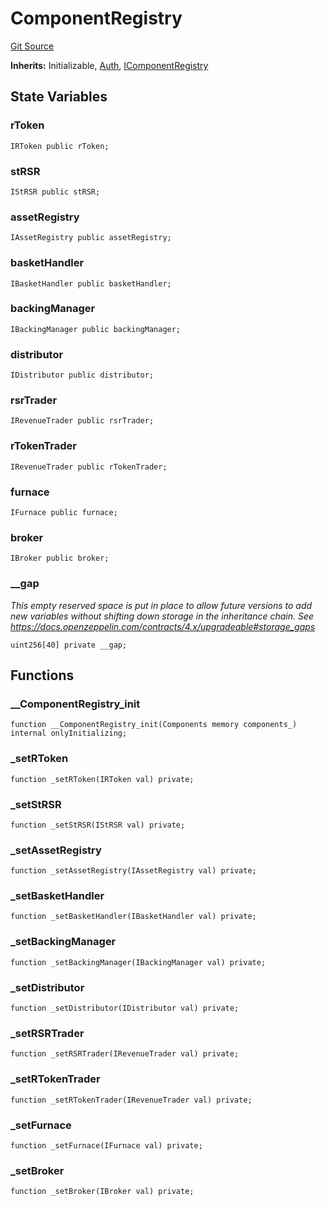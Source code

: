# ComponentRegistry
[Git Source](https://github.com/larrythecucumber321/protocol/blob/77d337b8595ba96d069ded321419b36a61984170/contracts/mixins/ComponentRegistry.sol)

**Inherits:**
Initializable, [Auth](/contracts/mixins/Auth.sol/abstract.Auth.md), [IComponentRegistry](/contracts/interfaces/IMain.sol/interface.IComponentRegistry.md)


## State Variables
### rToken

```solidity
IRToken public rToken;
```


### stRSR

```solidity
IStRSR public stRSR;
```


### assetRegistry

```solidity
IAssetRegistry public assetRegistry;
```


### basketHandler

```solidity
IBasketHandler public basketHandler;
```


### backingManager

```solidity
IBackingManager public backingManager;
```


### distributor

```solidity
IDistributor public distributor;
```


### rsrTrader

```solidity
IRevenueTrader public rsrTrader;
```


### rTokenTrader

```solidity
IRevenueTrader public rTokenTrader;
```


### furnace

```solidity
IFurnace public furnace;
```


### broker

```solidity
IBroker public broker;
```


### __gap
*This empty reserved space is put in place to allow future versions to add new
variables without shifting down storage in the inheritance chain.
See https://docs.openzeppelin.com/contracts/4.x/upgradeable#storage_gaps*


```solidity
uint256[40] private __gap;
```


## Functions
### __ComponentRegistry_init


```solidity
function __ComponentRegistry_init(Components memory components_) internal onlyInitializing;
```

### _setRToken


```solidity
function _setRToken(IRToken val) private;
```

### _setStRSR


```solidity
function _setStRSR(IStRSR val) private;
```

### _setAssetRegistry


```solidity
function _setAssetRegistry(IAssetRegistry val) private;
```

### _setBasketHandler


```solidity
function _setBasketHandler(IBasketHandler val) private;
```

### _setBackingManager


```solidity
function _setBackingManager(IBackingManager val) private;
```

### _setDistributor


```solidity
function _setDistributor(IDistributor val) private;
```

### _setRSRTrader


```solidity
function _setRSRTrader(IRevenueTrader val) private;
```

### _setRTokenTrader


```solidity
function _setRTokenTrader(IRevenueTrader val) private;
```

### _setFurnace


```solidity
function _setFurnace(IFurnace val) private;
```

### _setBroker


```solidity
function _setBroker(IBroker val) private;
```

